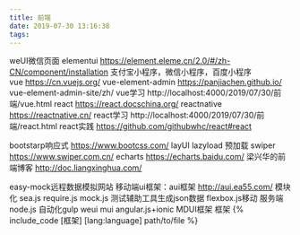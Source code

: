 ```yaml
---
title: 前端
date: 2019-07-30 13:16:38
tags:
---
```

weUI微信页面
elementui https://element.eleme.cn/2.0/#/zh-CN/component/installation
支付宝小程序，微信小程序，百度小程序  
vue https://cn.vuejs.org/
vue-element-admin   https://panjiachen.github.io/
vue-element-admin-site/zh/
vue学习 http://localhost:4000/2019/07/30/前端/vue.html
react https://react.docschina.org/
reactnative https://reactnative.cn/
react学习 http://localhost:4000/2019/07/30/前端/react.html
react实践 https://github.com/githubwhc/react#react

bootstarp响应式  https://www.bootcss.com/ 
layUI lazyload 预加载
swiper https://www.swiper.com.cn/
echarts https://echarts.baidu.com/
梁兴华的前端博客 http://doc.liangxinghua.com/
<!-- more -->
easy-mock远程数据模拟网站
移动端ui框架：aui框架   http://aui.ea55.com/ 
模块化 sea.js  require.js
mock.js 测试辅助工具生成json数据
flexbox.js移动
服务端 node.js
自动化gulp
weui
mui
angular.js+ionic
MDUI框架
框架  {% include_code [框架] [lang:language] path/to/file %}


